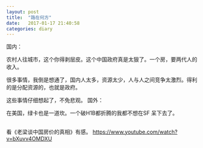 ```yaml
---
layout: post
title:  "路在何方"
date:   2017-01-17 21:40:58
categories: diary 
---
```


国内：

农村人往城市，这个你得剥层皮。这个中国政府真是太狠了。一个房，要两代人的收入。

很多事情，我倒是想通了，国内人太多，资源太少，人与人之间竞争太激烈。得利的是分配资源的，也就是政府。

这些事情仔细想起了，不免悲观。
国外：

在美国，绿卡也是一道坎。一个破H1B都折腾的我都不想在SF 呆下去了。

##

看《老梁谈中国房价的真相》有感。
https://www.youtube.com/watch?v=bXuvv4OMDXU
